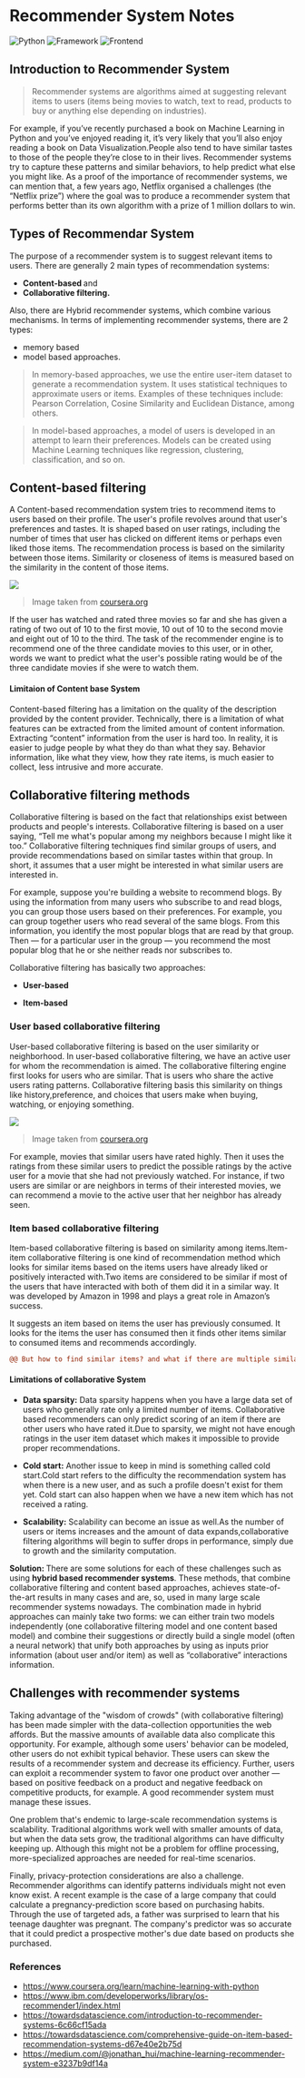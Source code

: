 # Recommender System Notes

![Python](https://img.shields.io/badge/Python-3.6-blueviolet)
![Framework](https://img.shields.io/badge/Framework-Flask-red)
![Frontend](https://img.shields.io/badge/Frontend-HTML/CSS/JS-green)

## Introduction to Recommender System

> Recommender systems are algorithms aimed at suggesting relevant items to users (items being movies to watch, text to read, products to buy or anything else depending on industries).

For example, if you’ve recently purchased a book on Machine Learning in Python and you’ve enjoyed reading it, it’s very likely that you’ll also enjoy reading a book on Data Visualization.People also tend to have similar tastes to those of the people they’re close to in their lives. Recommender systems try to capture these patterns and similar behaviors, to help predict what else you might like. As a proof of the importance of recommender systems, we can mention that, a few years ago, Netflix organised a challenges (the “Netflix prize”) where the goal was to produce a recommender system that performs better than its own algorithm with a prize of 1 million dollars to win.

## Types of Recommendar System

The purpose of a recommender system is to suggest relevant items to users. There are generally 2 main types of recommendation systems:

* <b> Content-based </b> and 
* <b>Collaborative filtering.</b>

Also, there are Hybrid recommender systems, which combine various mechanisms. In terms of implementing recommender systems, there are 2 types: 
* memory based 
* model based approaches.

> In memory-based approaches, we use the entire user-item dataset to generate a recommendation system. It uses statistical techniques to approximate users or items. Examples of these techniques include: Pearson Correlation, Cosine Similarity and Euclidean Distance, among others.

> In model-based approaches, a model of users is developed in an attempt to learn their preferences. Models can be created using Machine Learning techniques like regression, clustering, classification, and so on. 

## Content-based filtering

A Content-based recommendation system tries to recommend items to users based on their profile. The user's profile revolves around that user's preferences and tastes. It is shaped based on user ratings, including the number of times that user has clicked on different items or perhaps even liked those items. The recommendation process is based on the similarity between those items. Similarity or closeness of items is measured based on the similarity in the content of those items.

![](Images/content-base.png)
   
   > Image taken from [coursera.org](https://www.coursera.org/learn/machine-learning-with-python)

If the user has watched and rated three movies so far and she has given a rating of two out of 10 to the first movie, 10 out of 10 to the second movie and eight out of 10 to the third. The task of the recommender engine is to recommend one of the three candidate movies to this user, or in other, words we want to predict what the user's possible rating would be of the three candidate movies if she were to watch them. 


#### Limitaion of Content base System

Content-based filtering has a limitation on the quality of the description provided by the content provider. Technically, there is a limitation of what features can be extracted from the limited amount of content information. Extracting “content” information from the user is hard too. In reality, it is easier to judge people by what they do than what they say. Behavior information, like what they view, how they rate items, is much easier to collect, less intrusive and more accurate.




## Collaborative filtering methods

Collaborative filtering is based on the fact that relationships exist between products and people's interests. Collaborative filtering is based on a user saying, “Tell me what's popular among my neighbors because I might like it too.” Collaborative filtering techniques find similar groups of users, and provide recommendations based on similar tastes within that group. In short, it assumes that a user might be interested in what similar users are interested in. 

For example, suppose you're building a website to recommend blogs. By using the information from many users who subscribe to and read blogs, you can group those users based on their preferences. For example, you can group together users who read several of the same blogs. From this information, you identify the most popular blogs that are read by that group. Then — for a particular user in the group — you recommend the most popular blog that he or she neither reads nor subscribes to. 

Collaborative filtering has basically two approaches:

* <b>User-based</b>

* <b>Item-based</b>

### User based collaborative filtering

User-based collaborative filtering is based on the user similarity or neighborhood. In user-based collaborative filtering, we have an active user for whom the recommendation is aimed. The collaborative filtering engine first looks for users who are similar. That is users who share the active users rating patterns. Collaborative filtering basis this similarity on things like history,preference, and choices that users make when buying, watching, or enjoying something.

   ![](Images/collaborative.png)
   
   > Image taken from [coursera.org](https://www.coursera.org/learn/machine-learning-with-python)

For example, movies that similar users have rated highly. Then it uses the ratings from these similar users to predict the possible ratings by the active user for a movie that she had not previously watched. For instance, if two users are similar or are neighbors in terms of their interested movies, we can recommend a movie to the active user that her neighbor has already seen.

### Item based collaborative filtering

Item-based collaborative filtering is based on similarity among items.Item-item collaborative filtering is one kind of recommendation method which looks for similar items based on the items users have already liked or positively interacted with.Two items are considered to be similar if most of the users that have interacted with both of them did it in a similar way. It was developed by Amazon in 1998 and plays a great role in Amazon’s success.

It suggests an item based on items the user has previously consumed. It looks for the items the user has consumed then it finds other items similar to consumed items and recommends accordingly.

```diff
@@ But how to find similar items? and what if there are multiple similar items in that case which item to suggest first? @@
```

#### Limitations of collaborative System

* <b>Data sparsity:</b> Data sparsity happens when you have a large data set of users who generally rate only a limited number of items. Collaborative based recommenders can only predict scoring of an item if there are other users who have rated it.Due to sparsity, we might not have enough ratings in the user item dataset which makes it impossible to provide proper recommendations.

* <b>Cold start:</b> Another issue to keep in mind is something called cold start.Cold start refers to the difficulty the recommendation system has when there is a new user,
and as such a profile doesn't exist for them yet. Cold start can also happen when we have a new item which has not received a rating.

* <b>Scalability:</b> Scalability can become an issue as well.As the number of users or items increases and the amount of data expands,collaborative filtering algorithms will begin to suffer drops in performance, simply due to growth and the similarity computation.

<b>Solution: </b> There are some solutions for each of these challenges such as using <b> hybrid based recommender systems</b>. These methods, that combine collaborative filtering and content based approaches, achieves state-of-the-art results in many cases and are, so, used in many large scale recommender systems nowadays. The combination made in hybrid approaches can mainly take two forms: we can either train two models independently (one collaborative filtering model and one content based model) and combine their suggestions or directly build a single model (often a neural network) that unify both approaches by using as inputs prior information (about user and/or item) as well as “collaborative” interactions information.



## Challenges with recommender systems

Taking advantage of the "wisdom of crowds" (with collaborative filtering) has been made simpler with the data-collection opportunities the web affords. But the massive amounts of available data also complicate this opportunity. For example, although some users' behavior can be modeled, other users do not exhibit typical behavior. These users can skew the results of a recommender system and decrease its efficiency. Further, users can exploit a recommender system to favor one product over another — based on positive feedback on a product and negative feedback on competitive products, for example. A good recommender system must manage these issues.

One problem that's endemic to large-scale recommendation systems is scalability. Traditional algorithms work well with smaller amounts of data, but when the data sets grow, the traditional algorithms can have difficulty keeping up. Although this might not be a problem for offline processing, more-specialized approaches are needed for real-time scenarios.

Finally, privacy-protection considerations are also a challenge. Recommender algorithms can identify patterns individuals might not even know exist. A recent example is the case of a large company that could calculate a pregnancy-prediction score based on purchasing habits. Through the use of targeted ads, a father was surprised to learn that his teenage daughter was pregnant. The company's predictor was so accurate that it could predict a prospective mother's due date based on products she purchased.

### References

* https://www.coursera.org/learn/machine-learning-with-python 
* https://www.ibm.com/developerworks/library/os-recommender1/index.html
* https://towardsdatascience.com/introduction-to-recommender-systems-6c66cf15ada
* https://towardsdatascience.com/comprehensive-guide-on-item-based-recommendation-systems-d67e40e2b75d
* https://medium.com/@jonathan_hui/machine-learning-recommender-system-e3237b9df14a


